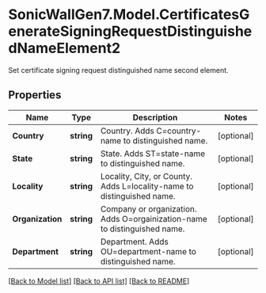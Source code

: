 # SonicWallGen7.Model.CertificatesGenerateSigningRequestDistinguishedNameElement2
Set certificate signing request distinguished name second element.

## Properties

Name | Type | Description | Notes
------------ | ------------- | ------------- | -------------
**Country** | **string** | Country. Adds C&#x3D;country-name to distinguished name. | [optional] 
**State** | **string** | State. Adds ST&#x3D;state-name to distinguished name. | [optional] 
**Locality** | **string** | Locality, City, or County. Adds L&#x3D;locality-name to distinguished name. | [optional] 
**Organization** | **string** | Company or organization. Adds O&#x3D;orgainization-name to distinguished name. | [optional] 
**Department** | **string** | Department. Adds OU&#x3D;department-name to distinguished name. | [optional] 

[[Back to Model list]](../README.md#documentation-for-models) [[Back to API list]](../README.md#documentation-for-api-endpoints) [[Back to README]](../README.md)

